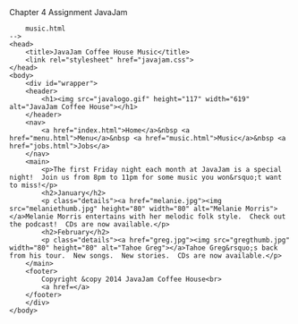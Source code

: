 <!DOCTYPE html>
<html>
		Chapter 4 Assignment
		JavaJam
		
		music.html
	-->
	<head>
		<title>JavaJam Coffee House Music</title>
		<link rel="stylesheet" href="javajam.css">
	</head>
	<body>
		<div id="wrapper">
		<header>
			<h1><img src="javalogo.gif" height="117" width="619" alt="JavaJam Coffee House"></h1>
		</header>
		<nav>
			<a href="index.html">Home</a>&nbsp <a href="menu.html">Menu</a>&nbsp <a href="music.html">Music</a>&nbsp <a href="jobs.html">Jobs</a>
		</nav>
		<main>
			<p>The first Friday night each month at JavaJam is a special night!  Join us from 8pm to 11pm for some music you won&rsquo;t want to miss!</p>
			<h2>January</h2>
			<p class="details"><a href="melanie.jpg"><img src="melaniethumb.jpg" height="80" width="80" alt="Melanie Morris"></a>Melanie Morris entertains with her melodic folk style.  Check out the podcast!  CDs are now available.</p>
			<h2>February</h2>
			<p class="details"><a href="greg.jpg"><img src="gregthumb.jpg" width="80" height="80" alt="Tahoe Greg"></a>Tahoe Greg&rsquo;s back from his tour.  New songs.  New stories.  CDs are now available.</p>
		</main>
		<footer>
			Copyright &copy 2014 JavaJam Coffee House<br>
			<a href=</a>			
		</footer>
		</div>
	</body>
</html>
